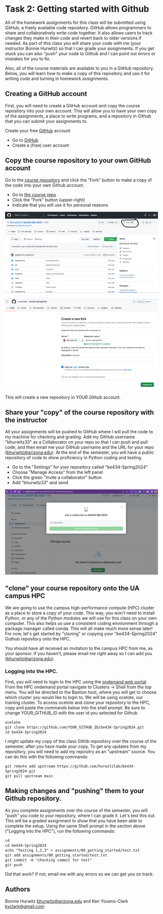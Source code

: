 # Task 2: Getting started with Github

All of the homework assignments for this class will be submitted using GitHub, a freely available code repository. GitHub allows programmers to share and collaboratively write code together. It also allows users to track changes they make in their code and revert back to older versions if needed. As part of this class you will share your code with me (your instructor Bonnie Hurwitz) so that I can grade your assignments. If you get stuck you can also "push" your code to Github and I can point out errors or mistakes for you to fix.

Also, all of the course materials are available to you in a GitHub repository. Below, you will learn how to make a copy of this repository and use it for writing code and turning in homework assignments.

## Creating a GitHub account

First, you will need to create a GitHub account and copy the course repository into your own account.
This will allow you to have your own copy of the assignments, a place to write programs, and a repository in Github that you can submit your assignments to.  

Create your free [GitHub](http://github.com) account 

* Go to [GitHub](http://github.com)
* Create a (free) user account

## Copy the course repository to your own GitHub account

Go to the [course repository](https://github.com/hurwitzlab/be434-Spring2024) and click the "Fork" button to make a copy of the code into your own Github account.

* Go to [the course repo](https://github.com/hurwitzlab/be434-Spring2024)
* Click the "Fork" button (upper-right)
* Indicate that you will use it for personal reasons

![1git](./images/1_github_repo_to_fork.png "Copying a repository")

![2git](./images/2_github_plan_for_fork.png "Plan for the copy")

This will create a new repository in YOUR Github account. 

## Share your "copy" of the course repository with the instructor

All your assignments will be pushed to GitHub where I will pull the code to my machine for checking and grading. Add my GitHub username "bhurwitz33" as a Collaborator on your repo so that I can push and pull code, and then email me your GitHub username and the URL for your repo (bhurwitz@arizona.edu). At the end of the semester, you will have a public repository of code to show proficiency in Python coding and testing. 

* Go to the "Settings" for your repository called "be434-Spring2024"
* Choose "Manage Access" from the left panel
* Click the green "Invite a collaborator" button
* Add "bhurwitz33" and send

![3git](./images/3_github_add_a_collaborator.png "Share your repo with instructor")

## "clone" your course repository onto the UA campus HPC

We are going to use the campus high-performance compute (HPC) cluster as a place to store a copy of your code. This way, you won't need to install Python, or any of the Python modules we will use for this class on your own computer. This also helps us use a consistent coding environment through a package manager called conda. This will all make much more sense later! For now, let's get started by "cloning" or copying your "be434-Spring2024" Guthub repository onto the HPC.

You should have all received an invitation to the campus HPC from me, as your sponsor. If you haven't, please email me right away so I can add you (bhurwitz@arizona.edu).

### Logging into the HPC.

First, you will need to login to the HPC using the [ondemand web portal](https://ood.hpc.arizona.edu/pun/sys/dashboard). From the HPC ondemand portal navigate to Clusters -> Shell from the top menu. You will be directed to the Bastion host, where you will get to choose which cluster you would like to login to. We will be using ocelote, our training cluster. To access ocelote and clone your repository to the HPC, copy and paste the commands below into the shell prompt. Be sure to change YOUR_GITHUB_ID with the user id you selected for Github.  

```
ocelote
git clone https://github.com/YOUR_GITHUB_ID/be434-Spring2024.git
cd be434-Spring2024
```

I might update my copy of the class Githib repository over the course of the semester, after you have made your copy. To get any updates from my repository, you will need to add my repositry as an "upstream" source. You can do this with the following commands:

```
git remote add upstream https://github.com/hurwitzlab/be434-Spring2024.git
git pull upstream main
```

## Making changes and "pushing" them to your Github repository.

As you complete assignments over the course of the semester, you will "push" you code to your repository, where I can grade it. Let's test this out. This will be a graded assignment to show that you have been able to complete the setup. Using the same Shell prompt in the section above ("Logging into the HPC"), run the following commands:

```
cd
cd be434-Spring2024
echo "Testing 1,2,3" > assignments/00_getting_started/test.txt
git add assignments/00_getting_started/test.txt
git commit -m "checking commit for test"
git push
```

Did that work? If not, email me with any errors so we can get you on track.






## Authors

Bonnie Hurwitz <bhurwitz@arizona.edu> and Ken Youens-Clark <kyclark@gmail.com>